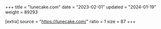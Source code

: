 +++
title = "lunecake.com"
date = "2023-02-01"
updated = "2024-01-19"
weight = 89293

[extra]
source = "https://lunecake.com/"
ratio = 1
size = 87
+++
